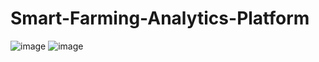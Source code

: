 # Smart-Farming-Analytics-Platform
![image](https://github.com/user-attachments/assets/87a0f68e-4e89-4e60-9159-011b43bb65b1)
![image](https://github.com/user-attachments/assets/d5b624a0-ea76-440a-8b7d-e58898aa3f13)

